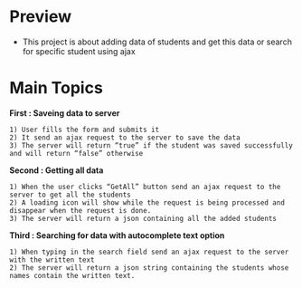 # Preview 
- This project is about adding data of students and get this data or search for specific student using ajax 

# Main Topics

**First : Saveing data to server**

    1) User fills the form and submits it
    2) It send an ajax request to the server to save the data
    3) The server will return “true” if the student was saved successfully and will return “false” otherwise


**Second : Getting all data**

    1) When the user clicks “GetAll” button send an ajax request to the server to get all the students 
    2) A loading icon will show while the request is being processed and disappear when the request is done.
    3) The server will return a json containing all the added students


**Third : Searching for data with autocomplete text option**

    1) When typing in the search field send an ajax request to the server with the written text
    2) The server will return a json string containing the students whose names contain the written text.


